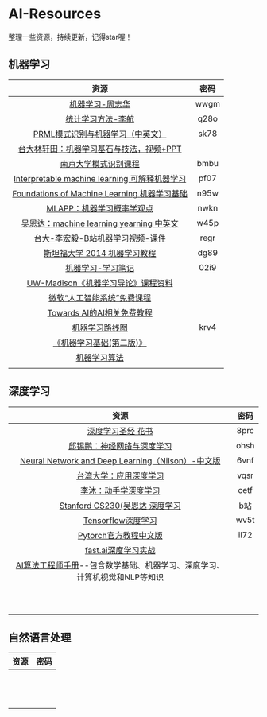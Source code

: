 # AI-Resources

整理一些资源，持续更新，记得star喔！



## 机器学习

|                             资源                             | 密码 |
| :----------------------------------------------------------: | :--: |
| [机器学习-周志华](https://pan.baidu.com/s/1hVsZ8Qa1QZ-KO57Q2SMFUA) | wwgm |
| [统计学习方法-李航](https://pan.baidu.com/s/1QuOLXgc8Jw5LXm_uETGaog) | q28o |
| [PRML模式识别与机器学习（中英文）](https://pan.baidu.com/s/17NKwY4ctbWbUaFX5fE2IZg) | sk78 |
| [台大林轩田：机器学习基石与技法，视频+PPT](https://www.csie.ntu.edu.tw/~htlin/mooc/) |      |
| [南京大学模式识别课程](https://pan.baidu.com/s/1jgsb9wEh2fmriTjscEhiiA) | bmbu |
| [Interpretable machine learning 可解释机器学习](https://pan.baidu.com/s/1UgAeSonxceCTye3juLfQcA) | pf07 |
| [Foundations of Machine Learning 机器学习基础](https://pan.baidu.com/s/1kD7TKIQ-yDd2pmJTBq1_Qw) | n95w |
| [MLAPP：机器学习概率学观点](https://pan.baidu.com/s/1yN3DbGW1t2ufaP_vX0LysQ) | nwkn |
| [吴恩达：machine learning yearning 中英文](https://pan.baidu.com/s/1GWHf_dcCnHB4gwoJ5oGQHA) | w45p |
| [台大-李宏毅-B站机器学习视频-课件](https://pan.baidu.com/s/1ZetBehl-9J_-iwzkEJcZmg) | regr |
| [斯坦福大学 2014 机器学习教程](https://pan.baidu.com/s/1hEIqm3nWtby_uXIEPrjO4g) | dg89 |
| [机器学习-学习笔记](https://pan.baidu.com/s/1YiIGtnk0b_88zymPnO7hDw) | 02i9 |
| [UW-Madison《机器学习导论》课程资料](https://github.com/rasbt/stat451-machine-learning-fs20) |      |
| [微软“人工智能系统”免费课程](https://github.com/microsoft/AI-System/blob/main/README_cn.md) |      |
| [Towards AI的AI相关免费教程](https://github.com/towardsai/tutorials) |      |
| [机器学习路线图](https://pan.baidu.com/s/1AU4c4L6tdqVs7NITuLKf0w) | krv4 |
| [《机器学习基础(第二版)》](https://cs.nyu.edu/~mohri/mlbook/) |      |
|     [机器学习算法](https://feisky.xyz/machine-learning/)     |      |
|                                                              |      |



## 深度学习

|                             资源                             | 密码 |
| :----------------------------------------------------------: | :--: |
| [深度学习圣经 花书](https://pan.baidu.com/s/1NXQtLPn-QKtnNYG69HM2Tg) | 8prc |
| [邱锡鹏：神经网络与深度学习](https://pan.baidu.com/s/1M65vGrzHcaVsIr0EyNp97w) | ohsh |
| [Neural Network and Deep Learning（Nilson）-中文版](https://pan.baidu.com/s/1QzdFb564kEe4F-f_GT6VjA) | 6vnf |
| [台湾大学：应用深度学习](https://pan.baidu.com/s/12Ua28eKKZCNHB_q8TvRTcA) | vqsr |
| [李沐：动手学深度学习](https://pan.baidu.com/s/1xQGbdzmTcaW7PMbf4fwcCw) | cetf |
| [Stanford CS230(吴恩达 深度学习 ](https://www.bilibili.com/video/av57524451?p=1) | b站  |
| [Tensorflow深度学习](https://pan.baidu.com/s/1VOqine7ibrWaeCNCOt93_Q) | wv5t |
| [Pytorch官方教程中文版](https://pan.baidu.com/s/1juLG0_3q7OWIi_ckEQ69Xw) | il72 |
|        [fast.ai深度学习实战](https://course.fast.ai/)        |      |
| [AI算法工程师手册](https://link.zhihu.com/?target=http%3A//www.huaxiaozhuan.com/)--包含数学基础、机器学习、深度学习、计算机视觉和NLP等知识 |      |
|                                                              |      |
|                                                              |      |
|                                                              |      |
|                                                              |      |
|                                                              |      |
|                                                              |      |
|                                                              |      |
|                                                              |      |
|                                                              |      |
|                                                              |      |



## 自然语言处理

| 资源 | 密码 |
| :--: | :--: |
|      |      |
|      |      |
|      |      |
|      |      |
|      |      |
|      |      |
|      |      |
|      |      |
|      |      |
|      |      |
|      |      |
|      |      |
|      |      |

